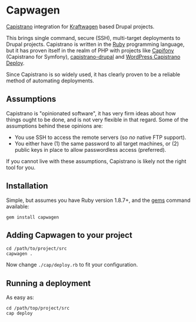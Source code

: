 # Capwagen

[Capistrano](https://github.com/capistrano/capistrano) integration for
[Kraftwagen](http://kraftwagen.org) based Drupal projects.

This brings single command, secure (SSH), multi-target deployments to
Drupal projects.  Capistrano is written in the [Ruby](http://ruby-lang.org)
programming language, but it has proven itself in the realm of PHP with
projects like [Capifony](http://capifony.org) (Capistrano for Symfony),
[capistrano-drupal](https://github.com/previousnext/capistrano-drupal) and
[WordPress Capistrano Deploy](https://github.com/nathanielks/Wordpress-Capistrano-Deploy).

Since Capistrano is so widely used, it has clearly proven to be a reliable
method of automating deployments.


## Assumptions

Capistrano is "opinionated software", it has very firm ideas about how
things ought to be done, and is not very flexible in that regard.
Some of the assumptions behind these opinions are:

* You use SSH to access the remote servers (so *no* native FTP support).
* You either have (1) the same password to all target machines, or (2)
  public keys in place to allow passwordless access (preferred).

If you cannot live with these assumptions, Capistrano is likely not
the right tool for you.


## Installation

Simple, but assumes you have Ruby version 1.8.7+, and the
[gems](http://rubygems.org) command available:

```
gem install capwagen
```


## Adding Capwagen to your project

```
cd /path/to/project/src
capwagen .
```

Now change `./cap/deploy.rb` to fit your configuration.


## Running a deployment

As easy as:

```
cd /path/top/project/src
cap deploy
```
